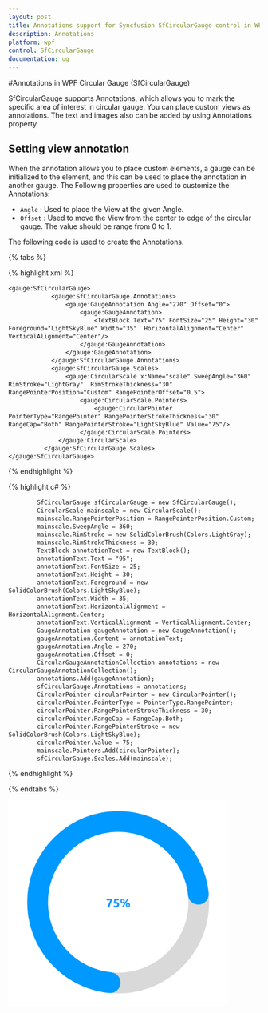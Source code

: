 ```yaml
---
layout: post
title: Annotations support for Syncfusion SfCircularGauge control in WPF.
description: Annotations
platform: wpf
control: SfCircularGauge
documentation: ug
---
```


#Annotations in WPF Circular Gauge (SfCircularGauge)

SfCircularGauge supports Annotations, which allows you to mark the specific area of interest in circular gauge. You can place custom views as annotations. The text and images also can be added by using Annotations property.

## Setting view annotation

When the annotation allows you to place custom elements, a gauge can be initialized to the element, and this can be used to place the annotation in another gauge. The Following properties are used to customize the Annotations:

* `Angle` : Used to place the View at the given Angle.
* `Offset` : Used to move the View from the center to edge of the circular gauge. The value should be range from 0 to 1.

The following code is used to create the Annotations.

{% tabs %}

{% highlight xml %}

    <gauge:SfCircularGauge>
                <gauge:SfCircularGauge.Annotations>
                    <gauge:GaugeAnnotation Angle="270" Offset="0">
                        <gauge:GaugeAnnotation>
                            <TextBlock Text="75" FontSize="25" Height="30" Foreground="LightSkyBlue" Width="35"  HorizontalAlignment="Center" VerticalAlignment="Center"/>
                        </gauge:GaugeAnnotation>
                    </gauge:GaugeAnnotation>
                </gauge:SfCircularGauge.Annotations>
                <gauge:SfCircularGauge.Scales>
                    <gauge:CircularScale x:Name="scale" SweepAngle="360" RimStroke="LightGray"  RimStrokeThickness="30" RangePointerPosition="Custom" RangePointerOffset="0.5">
                        <gauge:CircularScale.Pointers>
                            <gauge:CircularPointer PointerType="RangePointer" RangePointerStrokeThickness="30" RangeCap="Both" RangePointerStroke="LightSkyBlue" Value="75"/>
                        </gauge:CircularScale.Pointers>
                  </gauge:CircularScale>
              </gauge:SfCircularGauge.Scales>
    </gauge:SfCircularGauge>

{% endhighlight %}

{% highlight c# %}

            SfCircularGauge sfCircularGauge = new SfCircularGauge();
            CircularScale mainscale = new CircularScale();
            mainscale.RangePointerPosition = RangePointerPosition.Custom;
            mainscale.SweepAngle = 360;
            mainscale.RimStroke = new SolidColorBrush(Colors.LightGray);
            mainscale.RimStrokeThickness = 30;
            TextBlock annotationText = new TextBlock();
            annotationText.Text = "95";
            annotationText.FontSize = 25;
            annotationText.Height = 30;
            annotationText.Foreground = new SolidColorBrush(Colors.LightSkyBlue);
            annotationText.Width = 35;
            annotationText.HorizontalAlignment = HorizontalAlignment.Center;
            annotationText.VerticalAlignment = VerticalAlignment.Center;
            GaugeAnnotation gaugeAnnotation = new GaugeAnnotation();
            gaugeAnnotation.Content = annotationText;
            gaugeAnnotation.Angle = 270;
            gaugeAnnotation.Offset = 0;
            CircularGaugeAnnotationCollection annotations = new CircularGaugeAnnotationCollection();
            annotations.Add(gaugeAnnotation);
            sfCircularGauge.Annotations = annotations;
            CircularPointer circularPointer = new CircularPointer();
            circularPointer.PointerType = PointerType.RangePointer;
            circularPointer.RangePointerStrokeThickness = 30;
            circularPointer.RangeCap = RangeCap.Both;
            circularPointer.RangePointerStroke = new SolidColorBrush(Colors.LightSkyBlue);
            circularPointer.Value = 75;
            mainscale.Pointers.Add(circularPointer);
            sfCircularGauge.Scales.Add(mainscale);

{% endhighlight %}

{% endtabs %}

![Annotations image for SfCircularGauge](Getting-Started_images/Annotations.png)

